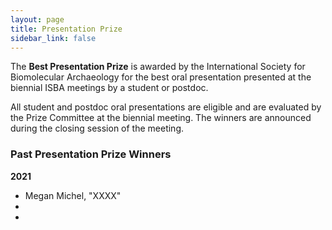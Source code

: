 ```yaml
---
layout: page
title: Presentation Prize
sidebar_link: false
---
```


The <b>Best Presentation Prize</b> is awarded by the International Society for Biomolecular Archaeology for the best oral presentation presented at the biennial ISBA meetings by a student or postdoc.

All student and postdoc oral presentations are eligible and are evaluated by the Prize Committee at the biennial meeting. The winners are announced during the closing session of the meeting.

### Past Presentation Prize Winners

<b>2021</b>
- Megan Michel, "XXXX"
-
-
